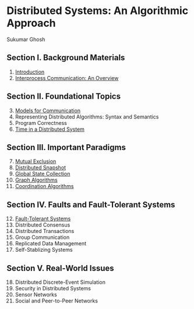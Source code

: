 # Distributed Systems: An Algorithmic Approach

Sukumar Ghosh

## Section I. Background Materials

1. [Introduction](01.Introduction.md)
2. [Interprocess Communication: An Overview](02.Interprocess_Communication.md)

## Section II. Foundational Topics

3. [Models for Communication](03.Models_for_Communication.md)
4. Representing Distributed Algorithms: Syntax and Semantics
5. Program Correctness
6. [Time in a Distributed System](06.Time.md)

## Section III. Important Paradigms

7. [Mutual Exclusion](07.Mutual_Exclusion.md)
8. [Distributed Snapshot](08.Distributed_Snapshot.md)
9. [Global State Collection](09.Global_State_Collection.md)
10. [Graph Algorithms](10.Graph_Algorithms.md)
11. [Coordination Algorithms](11.Coordination_Algorithms.md)

## Section IV. Faults and Fault-Tolerant Systems

12. [Fault-Tolerant Systems](12.Fault-Tolerant_Systems.md)
13. Distributed Consensus
14. Distributed Transactions
15. Group Communication
16. Replicated Data Management
17. Self-Stablizing Systems

## Section V. Real-World Issues

18. Distributed Discrete-Event Simulation
19. Security in Distributed Systems
20. Sensor Networks
21. Social and Peer-to-Peer Networks
